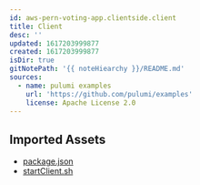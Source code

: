 ```yaml
---
id: aws-pern-voting-app.clientside.client
title: Client
desc: ''
updated: 1617203999877
created: 1617203999877
isDir: true
gitNotePath: '{{ noteHiearchy }}/README.md'
sources:
  - name: pulumi examples
    url: 'https://github.com/pulumi/examples'
    license: Apache License 2.0
---
```

## Imported Assets

- [package.json](/assets/package.json)
- [startClient.sh](/assets/startclient.sh)


